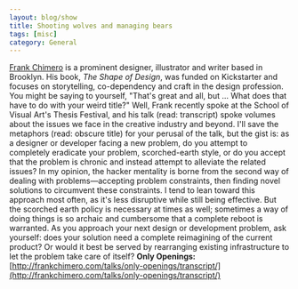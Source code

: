 ```yaml
---
layout: blog/show
title: Shooting wolves and managing bears
tags: [misc]
category: General
---
```


[Frank Chimero](http://frankchimero.com) is a prominent designer, illustrator and writer based in Brooklyn. His book, *The Shape of Design*, was funded on Kickstarter and focuses on storytelling, co-dependency and craft in the design profession. You might be saying to yourself, "That's great and all, but ... What does that have to do with your weird title?" Well, Frank recently spoke at the School of Visual Art's Thesis Festival, and his talk (read: transcript) spoke volumes about the issues we face in the creative industry and beyond. I'll save the metaphors (read: obscure title) for your perusal of the talk, but the gist is: as a designer or developer facing a new problem, do you attempt to completely eradicate your problem, scorched-earth style, or do you accept that the problem is chronic and instead attempt to alleviate the related issues? In my opinion, the hacker mentality is borne from the second way of dealing with problems—accepting problem constraints, then finding novel solutions to circumvent these constraints. I tend to lean toward this approach most often, as it's less disruptive while still being effective. But the scorched earth policy is necessary at times as well; sometimes a way of doing things is so archaic and cumbersome that a complete reboot is warranted. As you approach your next design or development problem, ask yourself: does your solution need a complete reimagining of the current product? Or would it best be served by rearranging existing infrastructure to let the problem take care of itself? **Only Openings:**[http://frankchimero.com/talks/only-openings/transcript/](http://frankchimero.com/talks/only-openings/transcript/)
